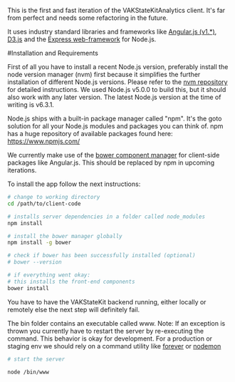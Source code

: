 This is the first and fast iteration of the VAKStateKitAnalytics client.
It's far from perfect and needs some refactoring in the future.

It uses industry standard libraries and frameworks like [Angular.js (v1.*)](https://angularjs.org/), 
[D3.js](https://d3js.org/) and the [Express web-framework](http://expressjs.com/) for Node.js.

#Installation and Requirements

First of all you have to install a recent Node.js version, preferably install the node version manager (nvm) first because it simplifies
the further installation of different Node.js versions. 
Please refer to the [nvm repository](https://github.com/creationix/nvm) for detailed instructions.
We used Node.js v5.0.0 to build this, but it should also work with any later version.
The latest Node.js version at the time of writing is v6.3.1.

Node.js ships with a built-in package manager called "npm".
It's the goto solution for all your Node.js modules and packages you can think of.
npm has a huge repository of available packages found here: https://www.npmjs.com/

We currently make use of the [bower component manager](https://bower.io/) for client-side packages like Angular.js.
This should be replaced by npm in upcoming iterations.


To install the app follow the next instructions:

```bash
# change to working directory
cd /path/to/client-code

# installs server dependencies in a folder called node_modules
npm install

# install the bower manager globally
npm install -g bower 

# check if bower has been successfully installed (optional)
# bower --version

# if everything went okay:
# this installs the front-end components
bower install

```
You have to have the VAKStateKit backend running, either locally or remotely else the next step will definitely fail.

The bin folder contains an executable called www.
Note: If an exception is thrown you currently have to restart the server by re-executing the command.
This behavior is okay for development. For a production or staging env we should rely on a command utility like [forever](https://github.com/foreverjs/forever) or [nodemon](http://nodemon.io/)

```bash
# start the server

node /bin/www
```
